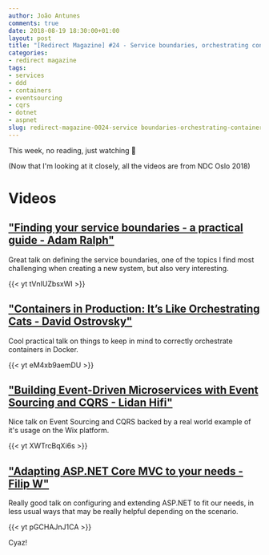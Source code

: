 ```yaml
---
author: João Antunes
comments: true
date: 2018-08-19 18:30:00+01:00
layout: post
title: "[Redirect Magazine] #24 - Service boundaries, orchestrating containers, event sourcing and CQRS, plus some ASP.NET Core less known features"
categories:
- redirect magazine
tags:
- services
- ddd
- containers
- eventsourcing
- cqrs
- dotnet
- aspnet
slug: redirect-magazine-0024-service boundaries-orchestrating-containers-event-sourcing-cqrs-aspnet
---
```


This week, no reading, just watching 🙂

(Now that I'm looking at it closely, all the videos are from NDC Oslo 2018)

# Videos
## ["Finding your service boundaries - a practical guide - Adam Ralph"](https://youtu.be/tVnIUZbsxWI)
Great talk on defining the service boundaries, one of the topics I find most challenging when creating a new system, but also very interesting.

{{< yt tVnIUZbsxWI >}}
<br/>
## ["Containers in Production: It’s Like Orchestrating Cats - David Ostrovsky"](https://youtu.be/eM4xb9aemDU)
Cool practical talk on things to keep in mind to correctly orchestrate containers in Docker.

{{< yt eM4xb9aemDU >}}
<br/>
## ["Building Event-Driven Microservices with Event Sourcing and CQRS - Lidan Hifi"](https://youtu.be/XWTrcBqXi6s)
Nice talk on Event Sourcing and CQRS backed by a real world example of it's usage on the Wix platform.

{{< yt XWTrcBqXi6s >}}
<br/>
## ["Adapting ASP.NET Core MVC to your needs - Filip W"](https://youtu.be/pGCHAJnJ1CA)
Really good talk on configuring and extending ASP.NET to fit our needs, in less usual ways that may be really helpful depending on the scenario.

{{< yt pGCHAJnJ1CA >}}
<br/>

Cyaz!